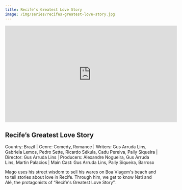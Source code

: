 ```yaml
---
title: Recife’s Greatest Love Story
image: /img/series/recifes-greatest-love-story.jpg
---
```

<iframe width="560" height="315" src="https://www.youtube.com/embed/04yhTatF3Y0" frameborder="0" allow="accelerometer; autoplay; encrypted-media; gyroscope; picture-in-picture" allowfullscreen></iframe>

## Recife’s Greatest Love Story
Country: Brazil | Genre: Comedy, Romance | Writers: Gus Arruda Lins, Gabriela Lemos, Pedro Sette, Ricardo Sékula, Cadu Pereiva, Pally Siqueira | Director: Gus Arruda Lins | Producers: Alexandre Nogueira, Gus Arruda Lins, Martin Palacios | Main Cast: Gus Arruda Lins, Pally Siqueira, Barroso

Mago uses his street wisdom to sell his wares on Boa Viagem's beach and to tell stories about love in Recife. Through him, we get to know Nati and Alê, the protagonists of “Recife's Greatest Love Story”.
